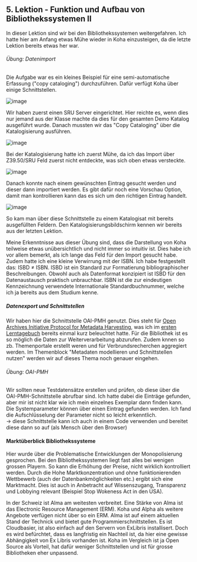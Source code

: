 ## 5. Lektion - Funktion und Aufbau von Bibliothekssystemen II ##
In dieser Lektion sind wir bei den Bibliothekssystemen weitergefahren. Ich hatte hier am Anfang etwas Mühe wieder in Koha einzusteigen, da die letzte Lektion bereits etwas her war.

###### Übung: Datenimport
Die Aufgabe war es ein kleines Beispiel für eine semi-automatische Erfassung ("copy cataloging") durchzuführen. Dafür verfügt Koha über einige Schnittstellen. 

![image](https://github.com/blaettmartin/Lerntagebuch_BAIN/assets/90840517/badc6a71-c799-426a-a406-e1e6c9ed794d)  

Wir haben zuerst einen SRU Server eingerichtet. Hier reichte es, wenn dies nur jemand aus der Klasse machte da dies für den gesamten Demo Katalog ausgeführt wurde. Danach mussten wir das "Copy Cataloging" über die Katalogisierung ausführen.

![image](https://github.com/blaettmartin/Lerntagebuch_BAIN/assets/90840517/966a3f0a-b673-4b05-8b3a-4c78b390002d)  

Bei der Katalogisierung hatte ich zuerst Mühe, da ich das Import über Z39.50/SRU Feld zuerst nicht entdeckte, was sich oben etwas versteckte.

![image](https://github.com/blaettmartin/Lerntagebuch_BAIN/assets/90840517/c8a8b503-5d7d-4a83-b876-7af51b6bbdbb)  

Danach konnte nach einem gewünschten Eintrag gesucht werden und dieser dann importiert werden. Es gibt dafür noch eine Vorschau Option, damit man kontrollieren kann das es sich um den richtigen Eintrag handelt.

![image](https://github.com/blaettmartin/Lerntagebuch_BAIN/assets/90840517/6aed4fad-a060-4839-8539-e07773a4d7b2)  

So kam man über diese Schnittstelle zu einem Katalogisat mit bereits ausgefüllten Feldern. Den Katalogisierungsbildschirm kennen wir bereits aus der letzten Lektion.

Meine Erkenntnisse aus dieser Übung sind, dass die Darstellung von Koha teilweise etwas unübersichtlich und nicht immer so intuitiv ist. Dies habe ich vor allem bemerkt, als ich lange das Feld für den Import gesucht habe. Zudem hatte ich eine kleine Verwirrung mit der ISBN. Ich habe festgestellt das:  ISBD ≠ ISBN. ISBD ist ein Standard zur Formatierung bibliographischer Beschreibungen. Obwohl auch als Datenformat konzipiert ist ISBD für den Datenaustausch praktisch unbrauchbar. ISBN ist die zur eindeutigen Kennzeichnung verwendete Internationale Standardbuchnummer, welche ich ja bereits aus dem Studium kenne.

##### Datenexport und Schnittstellen
Wir haben hier die Schnittstelle OAI-PMH genutzt. Dies steht für [Open Archives Initiative Protocol for Metadata Harvesting](https://www.openarchives.org/pmh/), was ich im [ersten Lerntagebuch](https://blaettmartin.github.io/Lerntagebuch_BAIN/Inhalte/1.Lektion.html) bereits einmal kurz beleuchtet hatte. Für die Bibliothek ist es so möglich die Daten zur Weiterverarbeitung abzurufen. Zudem knnen so zb. Themenportale erstellt weren und für Verbrundsrecherchen aggregiert werden. Im Themenblock "Metadaten modellieren und Schnittstellen nutzen" werden wir auf dieses Thema noch genauer eingehen.

###### Übung: OAI-PMH  
Wir sollten neue Testdatensätze erstellen und prüfen, ob diese über die OAI-PMH-Schnittstelle abrufbar sind. Ich hatte dabei die Einträge gefunden, aber mir ist nicht klar wie ich mein einzelnes Exemplar dann finden kann.  Die Systemparameter können über einen Eintrag gefunden werden.  Ich fand die Aufschlüsselung der Parameter nicht so leicht erkenntlich.  
  -> diese Schnittstelle kann ich auch in einem Code verwenden und bereitet diese dann so auf (als Mensch über den Browser)  
  
#### Marktüberblick Bibliothekssysteme
Hier wurde über die Problematische Entwicklungen der Monopolisierung gesprochen. Bei den Bibliothekssystemen liegt fast alles bei wenigen grossen Playern. So kann die Erhöhung der Preise, nicht wirklich kontrolliert werden. Durch die Hohe Marktkonzentration und ohne funktionierenden Wettbewerb (auch der Datenbankmöglichkeiten etc.) ergibt sich eine Marktmacht. Dies ist auch in Anbetracht auf Wissenszugang, Transparenz und Lobbying relevant (Beispiel Stop Wokeness Act in den USA).

In der Schweiz ist Alma am weitesten verbreitet. Eine Stärke von Alma ist das Electronic Resource Management (ERM). Koha und Alpha als weitere Angebote verfügen nicht über so ein ERM. Alma ist auf einem aktuellen Stand der Technick und bietet gute Programmierschnittstellen. Es ist Cloudbasier, ist also einfach auf den Servern von ExLibris installisert. Doch es wird befürchtet, dass es langfristig ein Nachteil ist, da hier eine gewisse Abhängigkeit von Ex Libris vorhanden ist. Koha im Vergleich ist ja Open Source als Vorteil, hat dafür weniger Schnittstellen und ist für grosse Bibliotheken eher unpassend.
